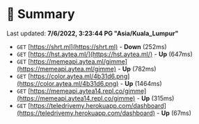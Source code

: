 # 📖 Summary
Last updated: **7/6/2022, 3:23:44 PG "Asia/Kuala_Lumpur"**

- `GET` [https://shrt.ml](https://shrt.ml) - **Down** (252ms)
- `GET` [https://hst.aytea.ml/](https://hst.aytea.ml/) - **Up** (647ms)
- `GET` [https://memeapi.aytea.ml/gimme](https://memeapi.aytea.ml/gimme) - **Up** (782ms)
- `GET` [https://color.aytea.ml/4b31d6.png](https://color.aytea.ml/4b31d6.png) - **Up** (1464ms)
- `GET` [https://memeapi.aytea14.repl.co/gimme](https://memeapi.aytea14.repl.co/gimme) - **Up** (315ms)
- `GET` [https://teledrivemy.herokuapp.com/dashboard](https://teledrivemy.herokuapp.com/dashboard) - **Up** (67ms)

